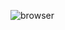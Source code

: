 ![browser](https://user-images.githubusercontent.com/102135008/219946788-8a3e9a38-6366-44bd-9a52-f73911e31897.jpg)

